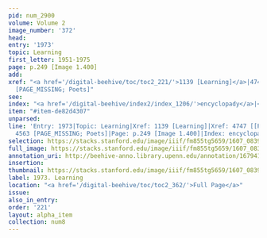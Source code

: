 ```yaml
---
pid: num_2900
volume: Volume 2
image_number: '372'
head:
entry: '1973'
topic: Learning
first_letter: 1951-1975
page: p.249 [Image 1.400]
add:
xref: "<a href='/digital-beehive/toc/toc2_221/'>1139 [Learning]</a>|4747 [[PAGE_MISSING]]|4563
  [PAGE_MISSING; Poets]"
see:
index: "<a href='/digital-beehive/index2/index_1206/'>encyclopady</a>|<a href='/digital-beehive/index3/index_2285/'>learning</a>"
item: "#item-de82d4307"
unparsed:
line: 'Entry: 1973|Topic: Learning|Xref: 1139 [Learning]|Xref: 4747 [[PAGE_MISSING]]|Xref:
  4563 [PAGE_MISSING; Poets]|Page: p.249 [Image 1.400]|Index: encyclopady|Index: learning|#item-de82d4307'
selection: https://stacks.stanford.edu/image/iiif/fm855tg5659/1607_0839/846,1929,2845,1104/full/0/default.jpg
full_image: https://stacks.stanford.edu/image/iiif/fm855tg5659/1607_0839/full/full/0/default.jpg
annotation_uri: http://beehive-anno.library.upenn.edu/annotation/1679417012076
insertion:
thumbnail: https://stacks.stanford.edu/image/iiif/fm855tg5659/1607_0839/846,1929,600,180/250,/0/default.jpg
label: 1973. Learning
location: "<a href='/digital-beehive/toc/toc2_362/'>Full Page</a>"
issue:
also_in_entry:
order: '221'
layout: alpha_item
collection: num8
---
```

